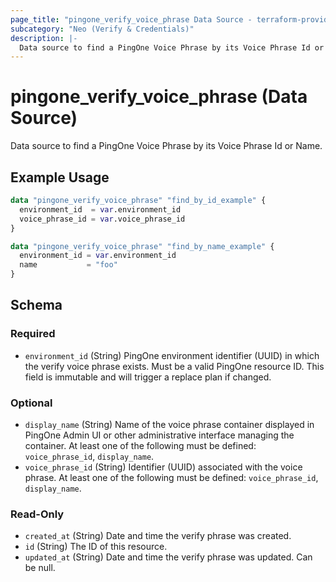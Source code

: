 ```yaml
---
page_title: "pingone_verify_voice_phrase Data Source - terraform-provider-pingone"
subcategory: "Neo (Verify & Credentials)"
description: |-
  Data source to find a PingOne Voice Phrase by its Voice Phrase Id or Name.
---
```


# pingone_verify_voice_phrase (Data Source)

Data source to find a PingOne Voice Phrase by its Voice Phrase Id or Name.

## Example Usage

```terraform
data "pingone_verify_voice_phrase" "find_by_id_example" {
  environment_id  = var.environment_id
  voice_phrase_id = var.voice_phrase_id
}

data "pingone_verify_voice_phrase" "find_by_name_example" {
  environment_id = var.environment_id
  name           = "foo"
}
```

<!-- schema generated by tfplugindocs -->
## Schema

### Required

- `environment_id` (String) PingOne environment identifier (UUID) in which the verify voice phrase exists.  Must be a valid PingOne resource ID.  This field is immutable and will trigger a replace plan if changed.

### Optional

- `display_name` (String) Name of the voice phrase container displayed in PingOne Admin UI or other administrative interface managing the container.  At least one of the following must be defined: `voice_phrase_id`, `display_name`.
- `voice_phrase_id` (String) Identifier (UUID) associated with the voice phrase.  At least one of the following must be defined: `voice_phrase_id`, `display_name`.

### Read-Only

- `created_at` (String) Date and time the verify phrase was created.
- `id` (String) The ID of this resource.
- `updated_at` (String) Date and time the verify phrase was updated. Can be null.

